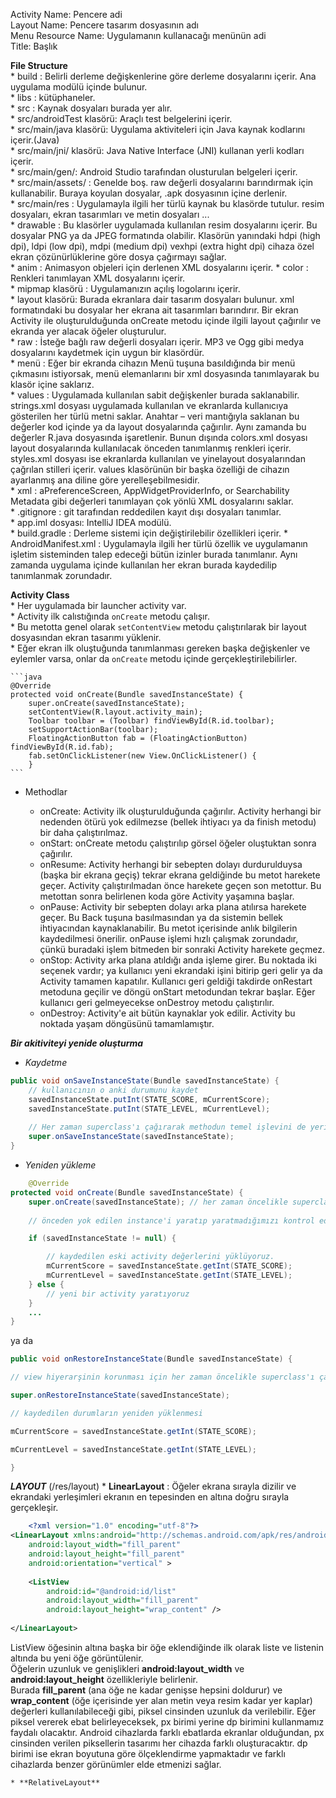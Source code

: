 Activity Name: Pencere adi   
Layout Name: Pencere tasarım dosyasının adı   
Menu Resource Name: Uygulamanın kullanacağı menünün adi    
Title: Başlık   
   
   
**File Structure**     
    * build : Belirli derleme değişkenlerine göre derleme dosyalarını içerir. Ana uygulama modülü içinde bulunur.   
    * libs : kütüphaneler.   
    * src : Kaynak dosyaları burada yer alır.   
        * src/androidTest klasörü: Araçlı test belgelerini içerir.   
        * src/main/java klasörü: Uygulama aktiviteleri için Java kaynak kodlarını içerir.(Java)   
        * src/main/jni/ klasörü: Java Native Interface (JNI) kullanan yerli kodları içerir.   
        * src/main/gen/: Android Studio tarafından olusturulan belgeleri içerir.   
        * src/main/assets/ : Genelde boş. raw değerli dosyalarını barındırmak için kullanabilir. Buraya koyulan dosyalar, .apk dosyasının içine derlenir.   
        * src/main/res : Uygulamayla ilgili her türlü kaynak bu klasörde tutulur. resim dosyaları, ekran tasarımları ve metin dosyaları ...   
            * drawable : Bu klasörler uygulamada kullanılan resim dosyalarını içerir. Bu dosyalar PNG ya da JPEG formatında olabilir. Klasörün yanındaki hdpi (high dpi), ldpi (low dpi), mdpi (medium dpi) vexhpi (extra hight dpi) cihaza özel ekran çözünürlüklerine göre dosya çağırmayı sağlar.   
            * anim : Animasyon objeleri için derlenen XML dosyalarını içerir.
            * color : Renkleri tanımlayan XML dosyalarını içerir.   
            * mipmap klasörü : Uygulamanızın açılış logolarını içerir.   
            * layout klasörü: Burada ekranlara dair tasarım dosyaları bulunur. xml formatındaki bu dosyalar her ekrana ait tasarımları barındırır. Bir ekran Activity ile oluşturulduğunda onCreate metodu içinde ilgili layout çağırılır ve ekranda yer alacak öğeler oluşturulur.   
            * raw : İsteğe bağlı raw değerli dosyaları içerir. MP3 ve Ogg gibi medya dosyalarını kaydetmek için uygun bir klasördür.   
            * menü : Eğer bir ekranda cihazın Menü tuşuna basıldığında bir menü çıkmasını istiyorsak, menü elemanlarını bir xml dosyasında tanımlayarak bu klasör içine saklarız.   
            * values : Uygulamada kullanılan sabit değişkenler burada saklanabilir. strings.xml dosyası uygulamada kullanılan ve ekranlarda kullanıcıya gösterilen her türlü metni saklar. Anahtar – veri mantığıyla saklanan bu değerler kod içinde ya da layout dosyalarında çağırılır. Aynı zamanda bu değerler R.java dosyasında işaretlenir. Bunun dışında colors.xml dosyası layout dosyalarında kullanılacak önceden tanımlanmış renkleri içerir. styles.xml dosyası ise ekranlarda kullanılan ve yinelayout dosyalarından çağrılan stilleri içerir. values klasörünün bir başka özelliği de cihazın ayarlanmış ana diline göre yerelleşebilmesidir.    
            * xml : aPreferenceScreen, AppWidgetProviderInfo, or Searchability Metadata gibi değerleri tanımlayan çok yönlü XML dosyalarını saklar.   
    * .gitignore : git tarafından reddedilen kayıt dışı dosyaları tanımlar.   
    * app.iml dosyası: IntelliJ IDEA modülü.   
    * build.gradle : Derleme sistemi için değiştirilebilir özellikleri içerir.
    * AndroidManifest.xml : Uygulamayla ilgili her türlü özellik ve uygulamanın işletim sisteminden talep edeceği bütün izinler burada tanımlanır. Aynı zamanda uygulama içinde kullanılan her ekran burada kaydedilip tanımlanmak zorundadır.    

**Activity Class**    
    * Her uygulamada bir launcher activity var.   
    * Activity ilk calıstığında `onCreate` metodu çalışır.    
        * Bu metotta genel olarak `setContentView` metodu çalıştırılarak bir layout dosyasından ekran tasarımı yüklenir.    
        *  Eğer ekran ilk oluştuğunda tanımlanması gereken başka değişkenler ve eylemler varsa, onlar da `onCreate` metodu içinde gerçekleştirilebilirler.   
    
    ```java
    @Override
    protected void onCreate(Bundle savedInstanceState) {
        super.onCreate(savedInstanceState);
        setContentView(R.layout.activity_main);
        Toolbar toolbar = (Toolbar) findViewById(R.id.toolbar);
        setSupportActionBar(toolbar);
        FloatingActionButton fab = (FloatingActionButton) findViewById(R.id.fab);
        fab.setOnClickListener(new View.OnClickListener() {
        }
    ```
   
   * Methodlar 
     
     * onCreate: Activity ilk oluşturulduğunda çağırılır. Activity herhangi bir nedenden ötürü yok edilmezse (bellek ihtiyacı ya da finish metodu) bir daha çalıştırılmaz.    
     * onStart: onCreate metodu çalıştırılıp görsel öğeler oluştuktan sonra çağırılır.   
     * onResume: Activity herhangi bir sebepten dolayı durdurulduysa (başka bir ekrana geçiş) tekrar ekrana geldiğinde bu metot harekete geçer. Activity çalıştırılmadan önce harekete geçen son metottur. Bu metottan sonra belirlenen koda göre Activity yaşamına başlar.   
     * onPause: Activity bir sebepten dolayı arka plana atılırsa harekete geçer. Bu Back tuşuna basılmasından ya da sistemin bellek ihtiyacından kaynaklanabilir. Bu metot içerisinde anlık bilgilerin kaydedilmesi önerilir. onPause işlemi hızlı çalışmak zorundadır, çünkü buradaki işlem bitmeden bir sonraki Activity harekete geçmez.   
     * onStop: Activity arka plana atıldığı anda işleme girer. Bu noktada iki seçenek vardır; ya kullanıcı yeni ekrandaki işini bitirip geri gelir ya da Activity tamamen kapatılır. Kullanıcı geri geldiği takdirde onRestart metoduna geçilir ve döngü onStart metodundan tekrar başlar. Eğer kullanıcı geri gelmeyecekse onDestroy metodu çalıştırılır.   
     * onDestroy: Activity'e ait bütün kaynaklar yok edilir. Activity bu noktada yaşam döngüsünü tamamlamıştır.   

***Bir akitiviteyi yenide oluşturma***

* *Kaydetme*
```java
public void onSaveInstanceState(Bundle savedInstanceState) {
    // kullanıcının o anki durumunu kaydet
    savedInstanceState.putInt(STATE_SCORE, mCurrentScore);
    savedInstanceState.putInt(STATE_LEVEL, mCurrentLevel);
    
    // Her zaman superclass'ı çağırarak methodun temel işlevini de yerine getirmesini sağla
    super.onSaveInstanceState(savedInstanceState);
}
```
   
* *Yeniden yükleme*

```java
    @Override
protected void onCreate(Bundle savedInstanceState) {
    super.onCreate(savedInstanceState); // her zaman öncelikle superclass'ı çağırıyoruz
   
    // önceden yok edilen instance'i yaratıp yaratmadığımızı kontrol edelim

    if (savedInstanceState != null) {

        // kaydedilen eski activity değerlerini yüklüyoruz.
        mCurrentScore = savedInstanceState.getInt(STATE_SCORE);
        mCurrentLevel = savedInstanceState.getInt(STATE_LEVEL);
    } else {
        // yeni bir activity yaratıyoruz
    }
    ...
}
```
    
      
ya da
   
```java
public void onRestoreInstanceState(Bundle savedInstanceState) {

// view hiyerarşinin korunması için her zaman öncelikle superclass'ı çağırıyoruz.

super.onRestoreInstanceState(savedInstanceState);

// kaydedilen durumların yeniden yüklenmesi

mCurrentScore = savedInstanceState.getInt(STATE_SCORE);

mCurrentLevel = savedInstanceState.getInt(STATE_LEVEL);

}
```

   
   
   
***LAYOUT*** (/res/layout)
    * **LinearLayout** : Öğeler ekrana sırayla dizilir ve ekrandaki yerleşimleri ekranın en tepesinden en altına doğru sırayla gerçekleşir.    
```xml
    <?xml version="1.0" encoding="utf-8"?>
<LinearLayout xmlns:android="http://schemas.android.com/apk/res/android"
    android:layout_width="fill_parent"
    android:layout_height="fill_parent"
    android:orientation="vertical" >
 
    <ListView
        android:id="@android:id/list"
        android:layout_width="fill_parent"
        android:layout_height="wrap_content" />
 
</LinearLayout>
```
   
ListView öğesinin altına başka bir öğe eklendiğinde ilk olarak liste ve listenin altında bu yeni öğe görüntülenir.   
Öğelerin uzunluk ve genişlikleri **android:layout_width** ve **android:layout_height** özellikleriyle belirlenir.   
Burada **fill_parent** (ana öğe ne kadar genişse hepsini doldurur) ve    **wrap_content** (öğe içerisinde yer alan metin veya resim kadar yer kaplar)     değerleri kullanılabileceği gibi, piksel cinsinden uzunluk da verilebilir.     Eğer piksel vererek ebat belirleyeceksek, px birimi yerine dp birimini kullanmamız faydalı olacaktır. Android cihazlarda farklı ebatlarda ekranlar olduğundan, px cinsinden verilen piksellerin tasarımı her cihazda farklı oluşturacaktır. dp birimi ise ekran boyutuna göre ölçeklendirme yapmaktadır ve farklı cihazlarda benzer görünümler elde etmenizi sağlar.

    * **RelativeLayout**

